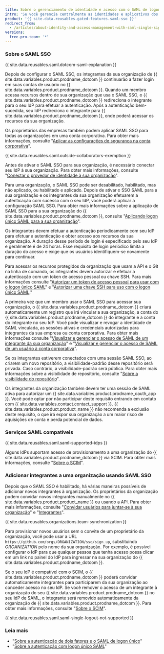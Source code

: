 ```yaml
---
title: Sobre o gerenciamento de identidade e acesso com o SAML de logon único
intro: 'Se você gerencia centralmente as identidades e aplicativos dos seus usuários com um provedor de identidade (IdP), você pode configurar o Logon Único (SSO) da Linguagem de Markup de Declaração de Segurança (SAML) para proteger os recursos da sua organização em {{ site.data.variables.product.prodname_dotcom }}.'
product: '{{ site.data.reusables.gated-features.saml-sso }}'
redirect_from:
  - /articles/about-identity-and-access-management-with-saml-single-sign-on
versions:
  free-pro-team: '*'
---
```


### Sobre o SAML SSO

{{ site.data.reusables.saml.dotcom-saml-explanation }}

Depois de configurar o SAML SSO, os integrantes da sua organização de {{ site.data.variables.product.prodname_dotcom }} continuarão a fazer login em suas contas de usuário no {{ site.data.variables.product.prodname_dotcom }}. Quando um membro acessa recursos dentro de sua organização que usa o SAML SSO, o {{ site.data.variables.product.prodname_dotcom }} redireciona o integrante para o seu IdP para efetuar a autenticação. Após a autenticação bem-sucedida, seu IdP redireciona o integrante para {{ site.data.variables.product.prodname_dotcom }}, onde poderá acessar os recursos da sua organização.

Os proprietários das empresas também podem aplicar SAML SSO para todas as organizações em uma conta corporativa. Para obter mais informações, consulte "[Aplicar as configurações de segurança na conta corporativa](/github/setting-up-and-managing-your-enterprise-account/enforcing-security-settings-in-your-enterprise-account#enabling-saml-single-sign-on-for-organizations-in-your-enterprise-account)".

{{ site.data.reusables.saml.outside-collaborators-exemption }}

Antes de ativar o SAML SSO para sua organização, é necessário conectar seu IdP à sua organização. Para obter mais informações, consulte "[Conectar o provedor de identidade à sua organização](/github/setting-up-and-managing-organizations-and-teams/connecting-your-identity-provider-to-your-organization)".

Para uma organização, o SAML SSO pode ser desabilitado, habilitado, mas não aplicado, ou habilitado e aplicado. Depois de ativar o SSO SAML para a sua organização e os integrantes da sua organização efetuarem a autenticação com sucesso com o seu IdP, você poderá aplicar a configuração SAML SSO. Para obter mais informações sobre a aplicação de SAML SSO para a sua organização do {{ site.data.variables.product.prodname_dotcom }}, consulte "[Aplicando logon único SAML para a sua organização](/articles/enforcing-saml-single-sign-on-for-your-organization)".

Os integrantes devem efetuar a autenticação periodicamente com seu IdP para efetuar a autenticação e obter acesso aos recursos da sua organização. A duração desse período de login é especificado pelo seu IdP e geralmente é de 24 horas. Esse requisito de login periódico limita a duração do acesso e exige que os usuários identifiquem-se novamente para continuar.

Para acessar os recursos protegidos da organização que usam a API e o Git na linha de comando, os integrantes devem autorizar e efetuar a autenticação com um token de acesso pessoal ou chave SSH. Para mais informações consulte "[Autorizar um token de acesso pessoal para usar com o logon único SAML](/github/authenticating-to-github/authorizing-a-personal-access-token-for-use-with-saml-single-sign-on)" e "[Autorizar uma chave SSH para uso com o logon único SAML](/github/authenticating-to-github/authorizing-an-ssh-key-for-use-with-saml-single-sign-on)."

A primeira vez que um membro usar o SAML SSO para acessar sua organização, o {{ site.data.variables.product.prodname_dotcom }} criará automaticamente um registro que irá vincular a sua organização, a conta do {{ site.data.variables.product.prodname_dotcom }} do integrante e a conta do integrante no seu IdP. Você pode visualizar e revogar a identidade de SAML vinculada, as sessões ativas e credenciais autorizadas para integrantes da sua empresa ou conta corporativa. Para obter mais informações consulte "[Visualizar e gerenciar o acesso de SAML de um integrante da sua organização](/github/setting-up-and-managing-organizations-and-teams/viewing-and-managing-a-members-saml-access-to-your-organization)" e "[Visualizar e gerenciar o acesso de SAML de um usuário à conta corporativa](/github/setting-up-and-managing-your-enterprise-account/viewing-and-managing-a-users-saml-access-to-your-enterprise-account)".

Se os integrantes estiverem conectados com uma sessão SAML SSO, ao criarem um novo repositório, a visibilidade-padrão desse repositório será privada. Caso contrário, a visibilidade-padrão será pública. Para obter mais informações sobre a visibilidade de repositório, consulte "[Sobre a visibilidade do repositório](/github/creating-cloning-and-archiving-repositories/about-repository-visibility)".

Os integrantes da organização também devem ter uma sessão de SAML ativa para autorizar um {{ site.data.variables.product.prodname_oauth_app }}. Você pode optar por não participar deste requisito entrando em contato com {{ site.data.variables.contact.contact_support }}. {{ site.data.variables.product.product_name }} não recomenda a exclusão deste requisito, o que irá expor sua organização a um maior risco de aquisições de conta e perda potencial de dados.

### Serviços SAML compatíveis

{{ site.data.reusables.saml.saml-supported-idps }}

Alguns IdPs suportam acesso de provisionamento a uma organização do {{ site.data.variables.product.prodname_dotcom }} via SCIM. Para obter mais informações, consulte "[Sobre o SCIM](/github/setting-up-and-managing-organizations-and-teams/about-scim)".

### Adicionar integrantes a uma organização usando SAML SSO

Depois que o SAML SSO é habilitado, há várias maneiras possíveis de adicionar novos integrantes à organização. Os proprietários da organização podem convidar novos integrantes manualmente no {{ site.data.variables.product.product_name }} ou usando a API. Para obter mais informações, consulte "[Convidar usuários para juntar-se à sua organização](/articles/inviting-users-to-join-your-organization)" e "[Integrantes](/v3/orgs/members/#add-or-update-organization-membership)".

{{ site.data.reusables.organizations.team-synchronization }}

Para provisionar novos usuários sem o convite de um proprietário da organização, você pode usar a URL `https://github.com/orgs/ORGANIZATION/sso/sign_up`, substituindo _ORGANIZATION_ pelo nome da sua organização. Por exemplo, é possível configurar o IdP para que qualquer pessoa que tenha acesso possa clicar em um link no painel do IdP para ingressar na sua organização do {{ site.data.variables.product.prodname_dotcom }}.

Se o seu IdP é compatível com o SCIM, o {{ site.data.variables.product.prodname_dotcom }} poderá convidar automaticamente integrantes para participarem da sua organização ao conceder acesso no seu IdP. Se você remover o acesso de um integrante à organização do seu {{ site.data.variables.product.prodname_dotcom }} no seu IdP de SAML, o integrante será removido automaticamente da organização de {{ site.data.variables.product.prodname_dotcom }}. Para obter mais informações, consulte "[Sobre o SCIM](/github/setting-up-and-managing-organizations-and-teams/about-scim)".

{{ site.data.reusables.saml.saml-single-logout-not-supported }}

### Leia mais

- "[Sobre a autenticação de dois fatores e o SAML de logon único](/articles/about-two-factor-authentication-and-saml-single-sign-on)"
- "[Sobre a autenticação com logon único SAML](/github/authenticating-to-github/about-authentication-with-saml-single-sign-on)"
